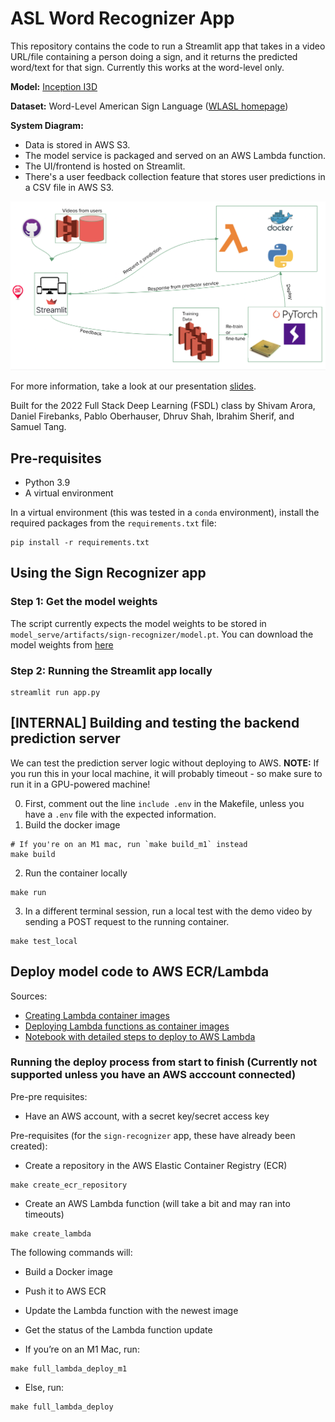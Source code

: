 # ASL Word Recognizer App

This repository contains the code to run a Streamlit app that takes in a video URL/file containing a person doing a sign, and it returns the predicted word/text for that sign. Currently this works at the word-level only.

**Model:** [Inception I3D](https://github.com/deepmind/kinetics-i3d)

**Dataset:** Word-Level American Sign Language ([WLASL homepage](https://dxli94.github.io/WLASL/))

**System Diagram:**

- Data is stored in AWS S3.
- The model service is packaged and served on an AWS Lambda function.
- The UI/frontend is hosted on Streamlit.
- There's a user feedback collection feature that stores user predictions in a CSV file in AWS S3.

![system diagram](media/system_diagram.png)

For more information, take a look at our presentation [slides](https://docs.google.com/presentation/d/1CiP4QLu5_bdibrZnjJygrSOjV-iFaqD7irHi4fD6CJc/edit?usp=sharing).

Built for the 2022 Full Stack Deep Learning (FSDL) class by Shivam Arora, Daniel Firebanks, Pablo Oberhauser, Dhruv Shah, Ibrahim Sherif, and Samuel Tang. 

## Pre-requisites

- Python 3.9
- A virtual environment

In a virtual environment (this was tested in a `conda` environment), install the required packages from the `requirements.txt` file:
```
pip install -r requirements.txt
```

## Using the Sign Recognizer app

### Step 1: Get the model weights

The script currently expects the model weights to be stored in `model_serve/artifacts/sign-recognizer/model.pt`. You can download the model weights from [here](https://drive.google.com/file/d/1KVGkt-A3mRBC4Nu3Vty7uhOqr87tydwB/view?usp=sharing)


### Step 2: Running the Streamlit app locally

```
streamlit run app.py
```

## [INTERNAL] Building and testing the backend prediction server
We can test the prediction server logic without deploying to AWS. **NOTE:** If you run this in your local machine, it will probably timeout - so make sure to run it in a GPU-powered machine!

0. First, comment out the line `include .env` in the Makefile, unless you have a `.env` file with the expected information.
1. Build the docker image
```
# If you're on an M1 mac, run `make build_m1` instead
make build
```
2. Run the container locally
```
make run
```
3. In a different terminal session, run a local test with the demo video by sending a POST request to the running container.

```
make test_local
```

## Deploy model code to AWS ECR/Lambda

Sources: 
- [Creating Lambda container images](https://docs.aws.amazon.com/lambda/latest/dg/images-create.html)
- [Deploying Lambda functions as container images](https://docs.aws.amazon.com/lambda/latest/dg/gettingstarted-images.html)
- [Notebook with detailed steps to deploy to AWS Lambda](https://github.com/full-stack-deep-learning/fsdl-text-recognizer-2022/blob/main/notebooks/lab99_serverless_aws.ipynb)

### Running the deploy process from start to finish (Currently not supported unless you have an AWS acccount connected)

Pre-pre requisites:
- Have an AWS account, with a secret key/secret access key

Pre-requisites (for the `sign-recognizer` app, these have already been created):
- Create a repository in the AWS Elastic Container Registry (ECR)
```
make create_ecr_repository
```
- Create an AWS Lambda function (will take a bit and may ran into timeouts)
```
make create_lambda
```

The following commands will:
- Build a Docker image
- Push it to AWS ECR
- Update the Lambda function with the newest image
- Get the status of the Lambda function update


- If you’re on an M1 Mac, run:
```
make full_lambda_deploy_m1
```
- Else, run:
```
make full_lambda_deploy
```
